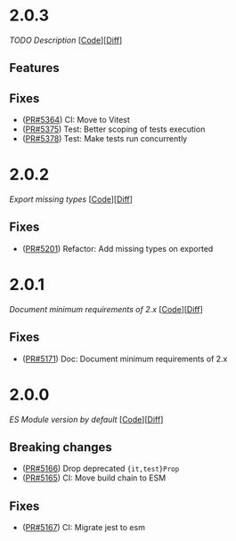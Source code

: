 # 2.0.3

_TODO Description_
[[Code](https://github.com/dubzzz/fast-check/tree/jest%2Fv2.0.3)][[Diff](https://github.com/dubzzz/fast-check/compare/jest%2Fv2.0.2...jest%2Fv2.0.3)]

## Features



## Fixes

- ([PR#5364](https://github.com/dubzzz/fast-check/pull/5364)) CI: Move to Vitest
- ([PR#5375](https://github.com/dubzzz/fast-check/pull/5375)) Test: Better scoping of tests execution
- ([PR#5378](https://github.com/dubzzz/fast-check/pull/5378)) Test: Make tests run concurrently

# 2.0.2

_Export missing types_
[[Code](https://github.com/dubzzz/fast-check/tree/jest%2Fv2.0.2)][[Diff](https://github.com/dubzzz/fast-check/compare/jest%2Fv2.0.1...jest%2Fv2.0.2)]

## Fixes

- ([PR#5201](https://github.com/dubzzz/fast-check/pull/5201)) Refactor: Add missing types on exported

# 2.0.1

_Document minimum requirements of 2.x_
[[Code](https://github.com/dubzzz/fast-check/tree/jest%2Fv2.0.1)][[Diff](https://github.com/dubzzz/fast-check/compare/jest%2Fv2.0.0...jest%2Fv2.0.1)]

## Fixes

- ([PR#5171](https://github.com/dubzzz/fast-check/pull/5171)) Doc: Document minimum requirements of 2.x

# 2.0.0

_ES Module version by default_
[[Code](https://github.com/dubzzz/fast-check/tree/jest%2Fv2.0.0)][[Diff](https://github.com/dubzzz/fast-check/compare/jest%2Fv1.8.2...jest%2Fv2.0.0)]

## Breaking changes

- ([PR#5166](https://github.com/dubzzz/fast-check/pull/5166)) Drop deprecated `{it,test}Prop`
- ([PR#5165](https://github.com/dubzzz/fast-check/pull/5165)) CI: Move build chain to ESM

## Fixes

- ([PR#5167](https://github.com/dubzzz/fast-check/pull/5167)) CI: Migrate jest to esm
